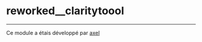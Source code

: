 # reworked__claritytoool
--------------------------------------------

Ce module a étais développé par [axel](https://github.com/alextoutcourt72)
